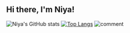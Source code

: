 
## Hi there, I'm Niya!

![Niya's GitHub stats](https://github-readme-stats.vercel.app/api?username=niyashameer&count_private=true&show_icons=true&theme=dark)
[![Top Langs](https://github-readme-stats.vercel.app/api/top-langs/?username=niyashameer&layout=compact&theme=dark)](https://github.com/niyashameer/github-readme-stats)  ![comment](https://user-images.githubusercontent.com/64061322/130455141-34210beb-6219-4f92-bf34-86a574b8760c.png)


<!--
**niyashameer/niyashameer** is a ✨ _special_ ✨ repository because its `README.md` (this file) appears on your GitHub profile.

Here are some ideas to get you started:

- 🔭 I’m currently working on ...
- 🌱 I’m currently learning ...
- 👯 I’m looking to collaborate on ...
- 🤔 I’m looking for help with ...
- 💬 Ask me about ...
- 📫 How to reach me: ...
- 😄 Pronouns: ...
- ⚡ Fun fact: ...
-->
